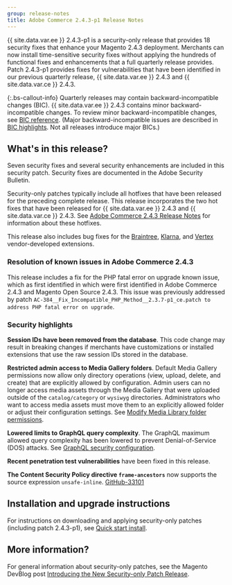 ```yaml
---
group: release-notes
title: Adobe Commerce 2.4.3-p1 Release Notes
---
```


{{ site.data.var.ee }} 2.4.3-p1 is a security-only release that provides 18 security fixes that enhance your Magento 2.4.3 deployment. Merchants can now install time-sensitive security fixes without applying the hundreds of functional fixes and enhancements that a full quarterly release provides. Patch 2.4.3-p1 provides fixes for vulnerabilities that have been identified in our previous quarterly release, {{ site.data.var.ee }} 2.4.3 and {{ site.data.var.ce }} 2.4.3.

{:.bs-callout-info}
Quarterly releases may contain backward-incompatible changes (BIC). {{ site.data.var.ee }} 2.4.3 contains minor backward-incompatible changes. To review minor backward-incompatible changes, see [BIC reference]({{page.baseurl}}/release-notes/backward-incompatible-changes/reference.html). (Major backward-incompatible issues are described in [BIC highlights]({{page.baseurl}}/release-notes/backward-incompatible-changes/index.html). Not all releases introduce major BICs.)

## What's in this release?

Seven security fixes and several security enhancements are included in this security patch. Security fixes are documented in the Adobe Security Bulletin.

Security-only patches typically include all hotfixes that have been released for the preceding complete release. This release incorporates the two hot fixes that have been released for {{ site.data.var.ee }} 2.4.3 and {{ site.data.var.ce }} 2.4.3. See [Adobe Commerce 2.4.3 Release Notes]({{page.baseurl}}/release-notes/commerce-2-4-3.html) for information about these hotfixes.

This release also includes bug fixes for the [Braintree](https://docs.magento.com/user-guide/payment/braintree.html), [Klarna](https://docs.magento.com/user-guide/payment/klarna.html#changes-in-the-latest-release), and [Vertex](https://docs.magento.com/user-guide/tax/vertex.html#changes-in-the-latest-release) vendor-developed extensions.

### Resolution of known issues in Adobe Commerce 2.4.3

This release includes a fix for the PHP fatal error on upgrade known issue, which as first identified in which were first identified in Adobe Commerce 2.4.3 and Magento Open Source 2.4.3. This issue was previously addressed by patch `AC-384__Fix_Incompatible_PHP_Method__2.3.7-p1_ce.patch to address PHP fatal error on upgrade`.

### Security highlights

**Session IDs have been removed from the database**. This code change may result in breaking changes if merchants have customizations or installed extensions that use the raw session IDs stored in the database. <!--- MC-40976-->

**Restricted admin access to Media Gallery folders**. Default Media Gallery permissions now allow only directory operations (view, upload, delete, and create) that are explicitly allowed by configuration. Admin users can no longer access media assets through the Media Gallery that were uploaded outside of the `catalog/category` or `wysiwyg` directories. Administrators who want to access media assets must move them to an explicitly allowed folder or adjust their configuration settings. See [Modify Media Library folder permissions]({{page.baseurl}}/ext-best-practices/tutorials/modify-image-library-permissions/). <!--- B2B-1897-->

**Lowered limits to GraphQL query complexity**. The GraphQL maximum allowed query complexity has been lowered to prevent Denial-of-Service (DOS) attacks. See [GraphQL security configuration]({{page.baseurl}}/graphql/security-configuration.html). <!--- PWA-1700-->

**Recent penetration test vulnerabilities** have been fixed in this release. <!--- MC-42431-->

**The Content Security Policy directive `frame-ancestors`** now supports the source expression `unsafe-inline`.  [GitHub-33101](https://github.com/magento/magento2/issues/33101) <!--- MC-42632-->

## Installation and upgrade instructions

For instructions on downloading and applying security-only patches (including patch 2.4.3-p1), see [Quick start install]({{site.baseurl}}/guides/v2.4/install-gde/composer.html).

## More information?

For general information about security-only patches, see the Magento DevBlog post [Introducing the New Security-only Patch Release](https://community.magento.com/t5/Magento-DevBlog/Introducing-the-New-Security-only-Patch-Release/ba-p/141287).

